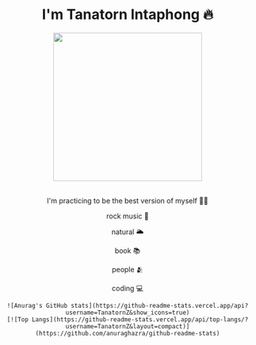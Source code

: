 
<div id="header" align="center">
  <h1 > I'm Tanatorn Intaphong 🔥</h1>
  <img src="https://media.giphy.com/media/gui67fZ3xIneM/giphy.gif" width="300"/>
  

  <div width="200"> 
  &nbsp;
    
  I'm practicing to be the best version of myself ✌🏻

  rock music 🎸
    
  natural 🌥️
    
  book 📚

  people 🫂

  coding 💻
   
  </div>
  

 
    
    ![Anurag's GitHub stats](https://github-readme-stats.vercel.app/api?username=TanatornZ&show_icons=true)
    [![Top Langs](https://github-readme-stats.vercel.app/api/top-langs/?username=TanatornZ&layout=compact)](https://github.com/anuraghazra/github-readme-stats)
   
</div>
